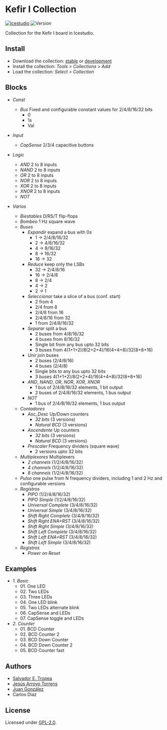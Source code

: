 # Kefir I Collection

[![Icestudio](https://img.shields.io/badge/collection-icestudio-blue.svg)](https://github.com/FPGAwars/icestudio)
![Version](https://img.shields.io/badge/version-v0.1.0-orange.svg)

Collection for the Kefir I board in Icestudio.

## Install

* Download the collection: [stable](https://github.com/set-soft/collection-kefir_i/archive/v0.1.0.zip) or [development](https://github.com/set-soft/collection-kefir_i/archive/master.zip)
* Install the collection: *Tools > Collections > Add*
* Load the collection: *Select > Collection*

## Blocks
* *Const*
  * *Bus* Fixed and configurable constant values for 2/4/8/16/32 bits
    * 0
    * 1s
    * Val

* *Input*
  * *CapSense* 2/3/4 capacitive buttons

* *Logic*
  * *AND* 2 to 8 inputs
  * *NAND* 2 to 8 inputs
  * *OR* 2 to 8 inputs
  * *NOR* 2 to 8 inputs
  * *XOR* 2 to 8 inputs
  * *XNOR* 2 to 8 inputs
  * *NOT*

* *Varios*
  * *Biestables* D/RS/T flip-flops
  * *Bombeo* 1 Hz square wave
  * *Buses*
    * *Expandir* expand a bus with 0s
      * 1 -> 2/4/8/16/32
      * 2 -> 4/8/16/32
      * 4 -> 8/16/32
      * 8 -> 16/32
      * 16 -> 32
    * *Reduce* keep only the LSBs
      * 32 -> 2/4/8/16
      * 16 -> 2/4/8
      * 8 -> 2/4
      * 4 -> 2
      * 2 -> 1
    * *Seleccionar* take a slice of a bus (conf. start)
      * 2 from 4
      * 2/4 from 8
      * 2/4/8 from 16
      * 2/4/8/16 from 32
      * 1 from 2/4/8/16/32
    * *Separar* split a bus
      * 2 buses from 4/8/16/32
      * 4 buses from 8/16/32
      * Single bit from any bus upto 32 bits
      * 3 buses from 4(1+1+2)/8(2+2+4)/16(4+4+8)/32(8+8+16)
    * *Unir* join buses
      * 2 buses (2/4/8/16)
      * 4 buses (2/4/8)
      * Single bits to any bus upto 32 bits
      * 3 buses 4(1+1+2)/8(2+2+4)/16(4+4+8)/32(8+8+16)
    * *AND*, *NAND*, *OR*, *NOR*, *XOR*, *XNOR*
      * 1 bus of 2/4/8/16/32 elements, 1 bit output
      * 2 buses of 2/4/8/16/32 elements, 1 bus output
    * *NOT*
      * 1 bus of 2/4/8/16/32 elements, 1 bus output
  * *Contadores*
    * *Asc_Desc* Up/Down counters
      * *32 bits* (3 versions)
      * *Natural BCD* (3 versions)
    * *Ascendente* Up counters
      * *32 bits* (3 versions)
      * *Natural BCD* (3 versions)
    * *Prescaler* Frequency dividers (square wave)
      * 2 versions upto 32 bits
  * *Multiplexores* Multiplexers
    * *2 channels* (1/2/4/8/16/32)
    * *4 channels* (1/2/4/8/16/32)
    * *8 channels* (1/2/4/8/16/32)
  * *Pulso* one pulse from N frequency dividers, including 1 and 2 Hz and configurable versions
  * *Registros*
    * *PIPO* (1/2/4/8/16/32)
    * *PIPO Simple* (1/2/4/8/16/32)
    * *Universal Complete* (3/4/8/16/32)
    * *Universal Simple* (3/4/8/16/32)
    * *Shift Right Complete* (3/4/8/16/32)
    * *Shift Right ENA+RST* (3/4/8/16/32)
    * *Shift Right Simple* (3/4/8/16/32)
    * *Shift Left Complete* (3/4/8/16/32)
    * *Shift Left ENA+RST* (3/4/8/16/32)
    * *Shift Left Simple* (3/4/8/16/32)
  * *Registros*
    * *Power on Reset*

## Examples
* *1\. Basic*
  * 01\. One LED
  * 02\. Two LEDs
  * 03\. Three LEDs
  * 04\. One LED blink
  * 05\. Two LEDs alternate blink
  * 06\. CapSense and LEDs
  * 07\. CapSense toggle and LEDs
* *2\. Counter*
  * 01\. BCD Counter
  * 02\. BCD Counter 2
  * 03\. BCD Down Counter
  * 04\. BCD Down Counter 2
  * 05\. BCD Counter fast

## Authors
* [Salvador E. Tropea](https://github.com/set-soft)
* [Jesús Arroyo Torrens](https://github.com/Jesus89)
* [Juan González](https://github.com/Obijuan)
* Carlos Diaz

## License

Licensed under [GPL-2.0](https://opensource.org/licenses/GPL-2.0).

